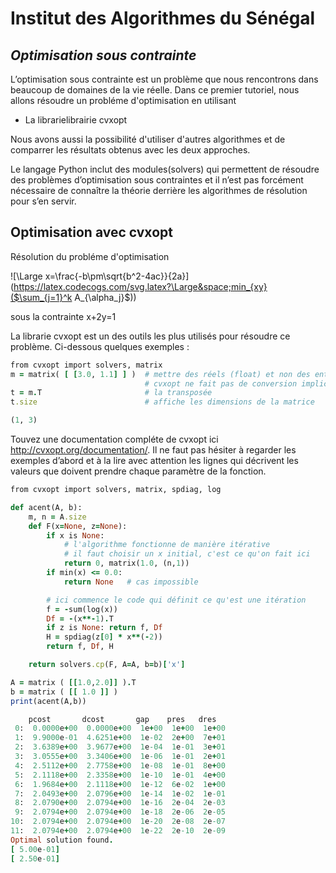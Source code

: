 
# Institut des Algorithmes du Sénégal
## _Optimisation sous contrainte_



L’optimisation sous contrainte est un problème que nous rencontrons dans beaucoup de domaines de la vie réelle. Dans ce premier tutoriel, nous allons résoudre un probléme d'optimisation en utilisant 

- La librarielibrairie cvxopt

Nous avons aussi la possibilité d'utiliser d'autres algorithmes et de comparrer les résultats obtenus avec les deux approches.

Le langage Python inclut des modules(solvers) qui permettent de résoudre des problèmes d’optimisation sous contraintes et il n’est pas forcément nécessaire de connaître la théorie derrière les algorithmes de résolution pour s’en servir.

## Optimisation avec cvxopt

Résolution du probléme d'optimisation

![\Large x=\frac{-b\pm\sqrt{b^2-4ac}}{2a}](https://latex.codecogs.com/svg.latex?\Large&space;min_{xy}($\sum_{j=1}^k A_{\alpha_j}$)) 

sous la contrainte x+2y=1

La librarie cvxopt est un des outils les plus utilisés pour résoudre ce problème. 
Ci-dessous quelques exemples :
```ruby
from cvxopt import solvers, matrix
m = matrix( [ [3.0, 1.1] ] )  # mettre des réels (float) et non des entiers
                              # cvxopt ne fait pas de conversion implicite
t = m.T                       # la transposée
t.size                        # affiche les dimensions de la matrice

```
```ruby
(1, 3)
```

Touvez une documentation compléte de cvxopt ici http://cvxopt.org/documentation/. Il ne faut pas hésiter à regarder les exemples d’abord et à la lire avec attention les lignes qui décrivent les valeurs que doivent prendre chaque paramètre de la fonction. 

```ruby
from cvxopt import solvers, matrix, spdiag, log

def acent(A, b):
    m, n = A.size
    def F(x=None, z=None):
        if x is None:
            # l'algorithme fonctionne de manière itérative
            # il faut choisir un x initial, c'est ce qu'on fait ici
            return 0, matrix(1.0, (n,1))
        if min(x) <= 0.0:
            return None   # cas impossible

        # ici commence le code qui définit ce qu'est une itération
        f = -sum(log(x))
        Df = -(x**-1).T
        if z is None: return f, Df
        H = spdiag(z[0] * x**(-2))
        return f, Df, H

    return solvers.cp(F, A=A, b=b)['x']

A = matrix ( [[1.0,2.0]] ).T
b = matrix ( [[ 1.0 ]] )
print(acent(A,b))
```
```ruby
    pcost       dcost       gap    pres   dres
 0:  0.0000e+00  0.0000e+00  1e+00  1e+00  1e+00
 1:  9.9000e-01  4.6251e+00  1e-02  2e+00  7e+01
 2:  3.6389e+00  3.9677e+00  1e-04  1e-01  3e+01
 3:  3.0555e+00  3.3406e+00  1e-06  1e-01  2e+01
 4:  2.5112e+00  2.7758e+00  1e-08  1e-01  8e+00
 5:  2.1118e+00  2.3358e+00  1e-10  1e-01  4e+00
 6:  1.9684e+00  2.1118e+00  1e-12  6e-02  1e+00
 7:  2.0493e+00  2.0796e+00  1e-14  1e-02  1e-01
 8:  2.0790e+00  2.0794e+00  1e-16  2e-04  2e-03
 9:  2.0794e+00  2.0794e+00  1e-18  2e-06  2e-05
10:  2.0794e+00  2.0794e+00  1e-20  2e-08  2e-07
11:  2.0794e+00  2.0794e+00  1e-22  2e-10  2e-09
Optimal solution found.
[ 5.00e-01]
[ 2.50e-01]
```
